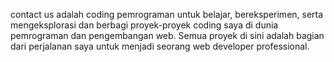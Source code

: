 
contact us adalah coding pemrograman untuk belajar, bereksperimen, serta mengeksplorasi dan berbagi proyek-proyek coding saya di dunia pemrograman dan pengembangan web. Semua proyek di sini adalah bagian dari perjalanan saya untuk menjadi seorang web developer professional.

